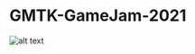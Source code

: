 # GMTK-GameJam-2021

![alt text](https://github.com/LiamTapia/GMTK-GameJam-2021/Assets/UI/0p5Xc4.png?raw=true)
